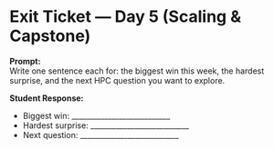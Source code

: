 # Exit Ticket — Day 5 (Scaling & Capstone)

**Prompt:**  
Write one sentence each for: the biggest win this week, the hardest surprise, and the next HPC question you want to explore.

**Student Response:**  
- Biggest win: ___________________________  
- Hardest surprise: ___________________________  
- Next question: ___________________________
